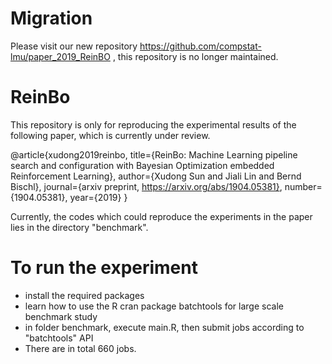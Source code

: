 # Migration
Please visit our new repository
https://github.com/compstat-lmu/paper_2019_ReinBO , this repository is no longer maintained.

# ReinBo
This repository is only for reproducing the experimental results of the following paper, which is currently under review. 

@article{xudong2019reinbo,
	title={ReinBo: Machine Learning pipeline search and configuration with Bayesian Optimization embedded Reinforcement Learning},
	author={Xudong Sun and Jiali Lin and Bernd Bischl},
	journal={arxiv preprint, https://arxiv.org/abs/1904.05381},
	number={1904.05381},
	year={2019}
}

Currently, the codes which could reproduce the experiments in the paper lies in the directory "benchmark". 

# To run the experiment
- install the required packages
- learn how to use the R cran package batchtools for large scale benchmark study
- in folder benchmark, execute main.R, then submit jobs according to "batchtools" API
- There are in total 660 jobs.
